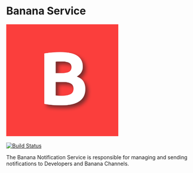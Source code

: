 Banana Service
==============================================

[<img src="https://raw.githubusercontent.com/AromaTech/banana/develop/Graphics/Logo.png" width="300">](https://github.com/AromaTech/banana)

[![Build Status](http://jenkins.sirwellington.tech/view/Banana/job/Banana%20Service/badge/icon)](http://jenkins.sirwellington.tech/view/Banana/job/Banana%20Service/)


The Banana Notification Service is responsible for managing and sending notifications to Developers and Banana Channels.
